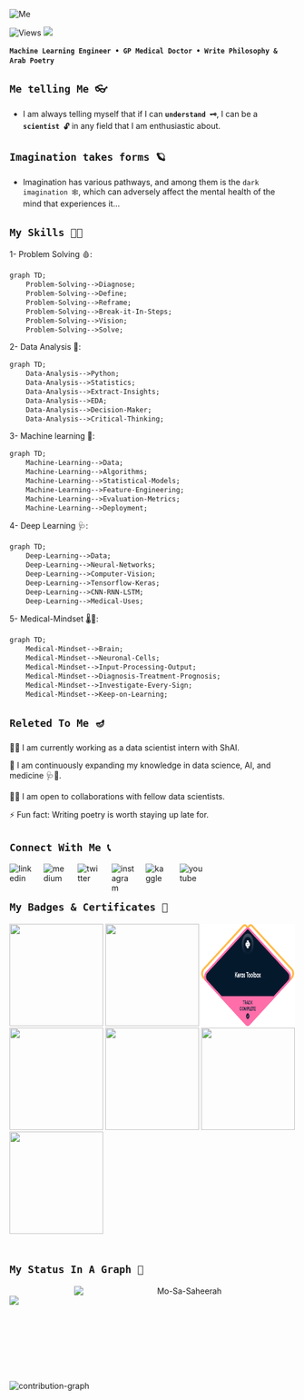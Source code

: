 ![Me](/Me/picture.jpg)


![Views](https://komarev.com/ghpvc/?username=Mo-Shaeerah)
<a href="https://github.com/Mo-Sa-Shaeerah/Mo-Sa-Shaeerah"><img src="https://img.shields.io/badge/Status-Updating-red.svg"></a>

**`Machine Learning Engineer • GP Medical Doctor • Write Philosophy & Arab Poetry`**


## **`Me telling Me 👓`** 

- I am always telling myself that if I can **`understand 🗝️`**, I can be a **`scientist 🔓`** in any field that I am enthusiastic about.


## **`Imagination takes forms 🪐`**

- Imagination has various pathways, and among them is the `dark imagination 🕸️`, which can adversely affect the mental health of the mind that experiences it...


## **`My Skills 🤹🏽`**

1- Problem Solving 🩸:
<!--Problem-Solving-->
```mermaid
graph TD;
    Problem-Solving-->Diagnose;
    Problem-Solving-->Define;
    Problem-Solving-->Reframe;
    Problem-Solving-->Break-it-In-Steps;
    Problem-Solving-->Vision;
    Problem-Solving-->Solve;
   ```

2- Data Analysis 🧬:
  <!--Data-Analysis-->
```mermaid
graph TD;
    Data-Analysis-->Python;
    Data-Analysis-->Statistics;
    Data-Analysis-->Extract-Insights;
    Data-Analysis-->EDA;
    Data-Analysis-->Decision-Maker;
    Data-Analysis-->Critical-Thinking;
   ```
  

3- Machine learning 💉:
  <!--Machine-Learning-->
```mermaid
graph TD;
    Machine-Learning-->Data;
    Machine-Learning-->Algorithms;
    Machine-Learning-->Statistical-Models;
    Machine-Learning-->Feature-Engineering;
    Machine-Learning-->Evaluation-Metrics;
    Machine-Learning-->Deployment;
   ```
   

4- Deep Learning 🩺:
<!--Deep-Learning-->
```mermaid
graph TD;
    Deep-Learning-->Data;
    Deep-Learning-->Neural-Networks;
    Deep-Learning-->Computer-Vision;
    Deep-Learning-->Tensorflow-Keras;
    Deep-Learning-->CNN-RNN-LSTM;
    Deep-Learning-->Medical-Uses;
   ```

5- Medical-Mindset 🌡️🧪:
<!--Medical-Mindset-->
```mermaid
graph TD;
    Medical-Mindset-->Brain;
    Medical-Mindset-->Neuronal-Cells;
    Medical-Mindset-->Input-Processing-Output;
    Medical-Mindset-->Diagnosis-Treatment-Prognosis;
    Medical-Mindset-->Investigate-Every-Sign;
    Medical-Mindset-->Keep-on-Learning;
   ```

## **`Releted To Me 🪔`**
👩‍💻 I am currently working as a data scientist intern with ShAI.

🧠 I am continuously expanding my knowledge in data science, AI, and medicine 🩺💉.

👯‍♀️ I am open to collaborations with fellow data scientists.

⚡️ Fun fact: Writing poetry is worth staying up late for.
<br>


## **`Connect With Me 📞`**

[<img alt="linkedin" width="40px" src="./Social/Linkedin.png" align="left" style="padding-right:20px;"/>](https://linkedin.com/in/mo-sa-shaeerah)
[<img alt="medium" width="40px" src="./Social/Medium.png" align="left" style="padding-right:20px;"/>](https://medium.com/@Mo_Sa_Shaeerah/)
[<img alt="twitter" width="40px" src="./Social/Twitter.png" align="left" style="padding-right:20px;"/>](https://twitter.com/Mo_Sa_Shaeerah)
[<img alt="instagram" width="40px" src="./Social/Instagram.jpg" align="left" style="padding-right:20px;"/>](https://www.instagram.com/mo_sa_shaeerah/)
[<img alt="kaggle" width="40px" src="./Social/Kaggle.jpg" align="left" style="padding-right:20px;"/>](https://www.kaggle.com/mohammedsalf)
[<img alt="youtube" width="42px" src="./Social/Youtube.png" align="left" style="padding-right:20px;"/>](https://www.youtube.com/channel/UCE4Ksc_7mqSqBmTWm-TeWfA)
<br/>
<br/>


## **`My Badges & Certificates 🍂`**

<a href="https://www.credly.com/badges/d5f3edd0-5635-4032-a75d-8da862a7134c/linked_in_profile"><img src="Certificates/WQU.jpg" width="165" height="180"></a>
<a href="https://www.credly.com/badges/2684c8f4-f801-4b29-89ff-59e6c2ccad28/public_url"><img src="Certificates/mckinsey-forward-program.png" width="165" height="180"></a>
<a href="https://www.datacamp.com/completed/statement-of-accomplishment/track/d3f5d1a3545c3fa8c49e96dbddc9380a3049b862"><img src="Certificates/DL-Track.png" width="165" height="180"></a>
<a href="https://almdrasa.com/certificate-verification/1454BFDB5-1453C6C2C-127129078/"><img src="Certificates/Git-Github.jpg" width="165" height="180"></a>
<a href="https://www.kaggle.com/learn/certification/mohammedsalf/intro-to-machine-learning"><img src="Certificates/Intro-ML.png" width="165" height="180"></a>
<a href="https://www.kaggle.com/learn/certification/mohammedaieng/intermediate-machine-learning"><img src="Certificates/Intermediate-ML.jpg" width="165" height="180"></a>
<a href="https://www.kaggle.com/learn/certification/mohammedaieng/machine-learning-explainability"><img src="Certificates/Explaniability-ML.jpg" width="165" height="180"></a>
<br/>
<br/>


## **`My Status In A Graph 🎢`**
  
<p align=center>
  <div align=center>
    <a href="https://github.com/denvercoder1/github-readme-streak-stats" title="Mohammed Salf Shaeerah">
      <img align="right" width=390 src="https://github-readme-streak-stats.herokuapp.com/?user=Mo-Shaeerah&theme=react&border=61dafb&hide_border=true"alt="Mo-Sa-Saheerah" />
    </a>
    <a href="https://github.com/anuraghazra/github-readme-stats" title="Mohammed Salf Shaeerah">
      <img align="left" width=390 src="https://github-readme-stats.vercel.app/api?username=Mo-Shaeerah&show_icons=true&theme=react&border_color=61dafb&hide_border=true" />
    </a>
  </div>
  <br><br><br><br><br><br><br><br><br>
  </div>
  
  ![contribution-graph](https://github-readme-activity-graph.vercel.app/graph?username=Mo-Shaeerah&bg_color=12111d&color=ffffff&line=1055e0&point=00ff11&area=true&hide_border=true)

